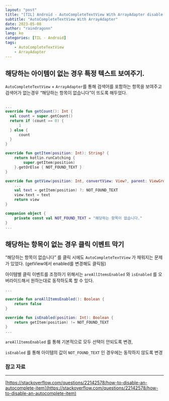 ```yaml
---
layout: "post"
title: "[TIL] Android - AutoCompleteTextView With ArrayAdapter disable click(아이템 선택 안되도록 변경)"
subtitle: "AutoCompleteTextView With ArrayAdapter"
date: 2023-05-08
author: "raindragonn"
lang: ko
categories: [TIL - Android]
tags:
    - AutoCompleteTextView
    - ArrayAdapter
---
```


## 해당하는 아이템이 없는 경우 특정 텍스트 보여주기.

`AutoCompleteTextView` + `ArrayAdapter`를 통해 검색어를 포함하는 항목을 보여주고 검색어가 없는경우 “해당하는 항목이 없습니다”이 뜨도록 해두었다.

```kotlin

...
override fun getCount(): Int {
  val count = super.getCount()
  return if (count == 0) {
      1
  } else {
      count
  }
}

override fun getItem(position: Int): String? {
    return kotlin.runCatching {
        super.getItem(position)
    }.getOrElse { NOT_FOUND_TEXT }
}

override fun getView(position: Int, convertView: View?, parent: ViewGroup): View {
	...
	val text = getItem(position) ?: NOT_FOUND_TEXT
	view.text = text
	return view
} 

companion object {
	private const val NOT_FOUND_TEXT = "해당하는 항목이 없습니다."
}
...

```

## 해당하는 항목이 없는 경우 클릭 이벤트 막기

“해당하는 항목이 없습니다” 를 클릭 시에도 `AutoCompleteTextView` 가 채워지는 문제가 있었다. (getView에서 enabled를 변경해도 클릭됨)

아이템별 클릭 이벤트를 조정하기 위해서는 `areAllItemsEnabled` 와 `isEnabled` 를 오버라이드해서 원하는대로 동작하도록 할 수 있다.

```kotlin
...

override fun areAllItemsEnabled(): Boolean {
	return false
}

override fun isEnabled(position: Int): Boolean {
    return getItem(position) != NOT_FOUND_TEXT
}
...
```

`areAllItemsEnabled` 를 통해 기본적으로 모두 선택이 안되도록 변경,

`isEnabled` 를 통해 아이템의 값이 `NOT_FOUND_TEXT` 인 경우에는 동작하지 않도록 변경

### 참고 자료

---

[https://stackoverflow.com/questions/22142578/how-to-disable-an-autocomplete-item](https://stackoverflow.com/questions/22142578/how-to-disable-an-autocomplete-item)